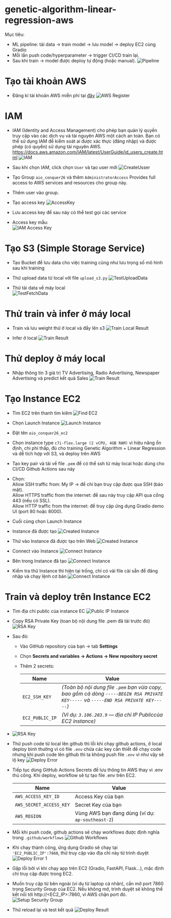 # genetic-algorithm-linear-regression-aws
Mục tiêu:
- ML pipeline: tải data → train model → lưu model → deploy EC2 cùng Gradio
- Mỗi lần push code/hyperparameter → trigger CI/CD train lại.
- Sau khi train → model được deploy tự động (hoặc manual).
![Pipeline](images/Pipeline.png)


# Tạo tài khoản AWS

- Đăng kí tài khoản AWS miễn phí tại [đây](https://signin.aws.amazon.com/signup?request_type=register)
![AWS Register](images/AWS_Register.png)

# IAM
- IAM (Identity and Access Management) cho phép bạn quản lý quyền truy cập vào các dịch vụ và tài nguyên AWS một cách an toàn. Bạn có thể sử dụng IAM để kiểm soát ai được xác thực (đăng nhập) và được phép (có quyền) sử dụng tài nguyên AWS. https://docs.aws.amazon.com/IAM/latest/UserGuide/id_users_create.html
![IAM](images/find_IAM.png)

- Sau khi chọn IAM, click chọn `User` và tạo user mới
![CreateUsser](images/CreateUser.png)
- Tạo Group `aio_conquer26` và thêm `AdministratorAccess` Provides full access to AWS services and resources cho group này.

- Thêm user vào group.

- Tạo access key
![AccessKey](images/IAM_CreateAccessKey.png)
- Lưu access key để sau này có thể test gọi các service
- Access key mẫu:   
![IAM Access Key](images/IAM_AccessKey.png)

# Tạo S3 (Simple Storage Service)
- Tạo Bucket để lưu data cho việc training cũng như lưu trọng số mô hình sau khi training
- Thử upload data từ local với file `upload_s3.py`
![TestUploadData](images/S3_uploaded_data.png)

- Thử tải data về máy local     
![TestFetchData](images/S3_fetchDataLocal.png)



# Thử train và infer ở máy local
- Train và lưu weight thử ở local và đẩy lên s3
![Train Local Result](images/Local_train_result.png)

- Infer ở local
![Train Result](images/Local_infer.png)


# Thử deploy ở máy local
- Nhập thông tin 3 giá trị TV Advertising, Radio Advertising, Newspaper Advertising và predict kết quả Sales
![Train Result](images/Local_Deploy.png)


# Tạo Instance EC2
- Tìm EC2 trên thanh tìm kiêm
![Find EC2](images/find_EC2.png)

- Chọn Launch Instance 
![Launch Instance ](images/EC2_Launch_Instance.png)

- Đặt tên `aio_conquer26_ec2`
- Chọn instance type `c7i-flex.large (2 vCPU, 4GB RAM)` vì hiệu năng ổn định, chi phí thấp, đủ cho training Genetic Algorithm + Linear Regression và dễ tích hợp với S3, và deploy trên AWS
- Tạo key pair và tải về file `.pem` để có thể ssh từ máy local hoặc dùng cho CI/CD Github Actions sau này
- Chọn:     
Allow SSH traffic from: My IP → để chỉ bạn truy cập được qua SSH (bảo mật).     
Allow HTTPS traffic from the internet: để sau này truy cập API qua cổng 443 (nếu có SSL).   
Allow HTTP traffic from the internet: để truy cập ứng dụng Gradio demo UI (port 80 hoặc 8000). 
- Cuối cùng chọn Launch Instance 
- Instance đã được tạo
![Created Instance ](images/EC2_CreatedInstance.png)

- Thử vào Instance đã được tạo trên Web
![Created Instance ](images/EC2_ConnectOnWeb.png)
- Connect vào Instance
![Connect Instance](images/EC2_ConnectOnWeb1.png)
- Bên trong Instance đã tạo
![Connect Instance](images/EC2_InAnInstance.png)
- Kiểm tra thử Instance thì hiện tại trống, chỉ có vài file cài sẵn để đăng nhập và chạy lệnh cơ bản
![Connect Instance](images/EC2_CheckInstance.png)



# Train và deploy trên Instance EC2

- Tìm địa chỉ public của instance EC
![Public IP Instance](images/EC2_PublicIP.png)
- Copy RSA Private Key (toan bộ nội dung file .pem đã tải trước đó)
![RSA Key](images/EC2_RSA_Key.png)

- Sau đó:  
  - Vào GitHub repository của bạn → tab **Settings**
  - Chọn **Secrets and variables → Actions → New repository secret**
  - Thêm 2 secrets:

    | Name           | Value |
    |----------------|--------|
    | `EC2_SSH_KEY`  | *(Toàn bộ nội dung file `.pem` bạn vừa copy, bao gồm cả dòng `-----BEGIN RSA PRIVATE KEY-----` và `-----END RSA PRIVATE KEY-----`)* |
    | `EC2_PUBLIC_IP`| *(Ví dụ: `3.106.203.9` — địa chỉ IP Publiccủa EC2 instance)* |
- ![RSA Key](images/Github_Secrets.png)

- Thử push code từ local lên github thì lỗi khi chạy github actions, ở local deploy bình thường vì có file `.env` chứa các key cần thiết để chạy code nhưng khi push code lên github thì ta không push file `.env` vì như vậy sẽ lộ key
![Deploy Error](images/DeployError.png)
- Tiếp tục dùng GitHub Actions Secrets để lưu thông tin AWS thay vì .env thủ công. Khi deploy, workflow sẽ tự tạo file .env trên EC2.

    | Name | Value |
    |------|--------|
    | `AWS_ACCESS_KEY_ID` | Access Key của bạn |
    | `AWS_SECRET_ACCESS_KEY` | Secret Key của bạn |
    | `AWS_REGION` | Vùng AWS bạn đang dùng (ví dụ: `ap-southeast-2`) |

- Mỗi khi push code, github actions sẽ chạy workflows được định nghĩa trong `.github/workflows`
![Github Workflows](images/Github_WorkflowsRun.png)

- Khi chạy thành công, ứng dụng Gradio sẽ chạy tại `'EC2_PUBLIC_IP':7860`, thử truy cập vào địa chỉ này từ trình duyệt
![Deploy Error 1](images/DeployError1.png)
- Gặp lỗi bởi vì khi chạy app trên EC2 (Gradio, FastAPI, Flask...), mặc định chỉ truy cập được trong EC2. 

- Muốn truy cập từ bên ngoài (ví dụ từ laptop cá nhân), cần mở port 7860 trong Security Group của EC2. Nếu không mở, trình duyệt sẽ không thể kết nối tới http://<EC2_IP>:7860, vì AWS chặn port đó.
![Setup Security Group](images/EC2_SecurityGroup.png)

- Thử reload lại và test kết quả
![Deploy Result](images/DeployResult.png)
